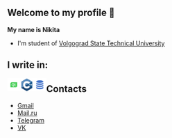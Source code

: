 ## Welcome to my profile 👋
**My name is Nikita** 
- I'm student of [Volgograd State Technical University](https://www.vstu.ru/eng/)
## I write in: 
<img align="left" alt="Qt" width="30px" src="https://raw.githubusercontent.com/github/explore/80688e429a7d4ef2fca1e82350fe8e3517d3494d/topics/qt/qt.png"/> 
<img align="left" alt="Cpp" width="30px" src="https://raw.githubusercontent.com/github/explore/80688e429a7d4ef2fca1e82350fe8e3517d3494d/topics/cpp/cpp.png"/> 
<img align="left" alt="SQL" width="30px" src="https://raw.githubusercontent.com/github/explore/80688e429a7d4ef2fca1e82350fe8e3517d3494d/topics/sql/sql.png"/> 

## Contacts
* [Gmail](thermazote@gmail.com)
* [Mail.ru](thermazote@mail.ru)
* [Telegram](https://t.me/thermazote)
* [VK](https://vk.com/thermazote)

